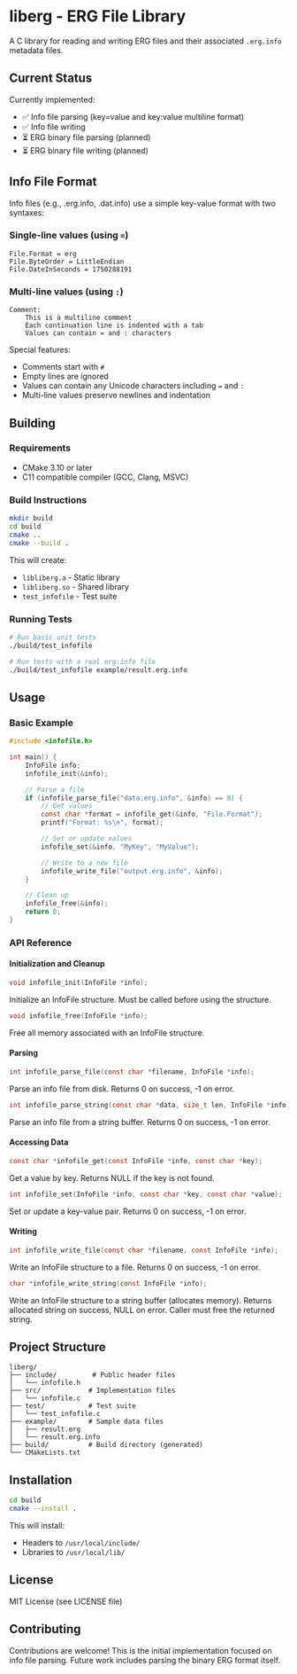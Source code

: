 # liberg - ERG File Library

A C library for reading and writing ERG files and their associated `.erg.info` metadata files.

## Current Status

Currently implemented:

- ✅ Info file parsing (key=value and key:value multiline format)
- ✅ Info file writing
- ⏳ ERG binary file parsing (planned)
- ⏳ ERG binary file writing (planned)

## Info File Format

Info files (e.g., .erg.info, .dat.info) use a simple key-value format with two syntaxes:

### Single-line values (using `=`)

```
File.Format = erg
File.ByteOrder = LittleEndian
File.DateInSeconds = 1750288191
```

### Multi-line values (using `:`)

```
Comment:
	This is a multiline comment
	Each continuation line is indented with a tab
	Values can contain = and : characters
```

Special features:

- Comments start with `#`
- Empty lines are ignored
- Values can contain any Unicode characters including `=` and `:`
- Multi-line values preserve newlines and indentation

## Building

### Requirements

- CMake 3.10 or later
- C11 compatible compiler (GCC, Clang, MSVC)

### Build Instructions

```bash
mkdir build
cd build
cmake ..
cmake --build .
```

This will create:

- `libliberg.a` - Static library
- `libliberg.so` - Shared library
- `test_infofile` - Test suite

### Running Tests

```bash
# Run basic unit tests
./build/test_infofile

# Run tests with a real erg.info file
./build/test_infofile example/result.erg.info
```

## Usage

### Basic Example

```c
#include <infofile.h>

int main() {
    InfoFile info;
    infofile_init(&info);

    // Parse a file
    if (infofile_parse_file("data.erg.info", &info) == 0) {
        // Get values
        const char *format = infofile_get(&info, "File.Format");
        printf("Format: %s\n", format);

        // Set or update values
        infofile_set(&info, "MyKey", "MyValue");

        // Write to a new file
        infofile_write_file("output.erg.info", &info);
    }

    // Clean up
    infofile_free(&info);
    return 0;
}
```

### API Reference

#### Initialization and Cleanup

```c
void infofile_init(InfoFile *info);
```

Initialize an InfoFile structure. Must be called before using the structure.

```c
void infofile_free(InfoFile *info);
```

Free all memory associated with an InfoFile structure.

#### Parsing

```c
int infofile_parse_file(const char *filename, InfoFile *info);
```

Parse an info file from disk. Returns 0 on success, -1 on error.

```c
int infofile_parse_string(const char *data, size_t len, InfoFile *info);
```

Parse an info file from a string buffer. Returns 0 on success, -1 on error.

#### Accessing Data

```c
const char *infofile_get(const InfoFile *info, const char *key);
```

Get a value by key. Returns NULL if the key is not found.

```c
int infofile_set(InfoFile *info, const char *key, const char *value);
```

Set or update a key-value pair. Returns 0 on success, -1 on error.

#### Writing

```c
int infofile_write_file(const char *filename, const InfoFile *info);
```

Write an InfoFile structure to a file. Returns 0 on success, -1 on error.

```c
char *infofile_write_string(const InfoFile *info);
```

Write an InfoFile structure to a string buffer (allocates memory).
Returns allocated string on success, NULL on error.
Caller must free the returned string.


## Project Structure

```
liberg/
├── include/         # Public header files
│   └── infofile.h
├── src/            # Implementation files
│   └── infofile.c
├── test/           # Test suite
│   └── test_infofile.c
├── example/        # Sample data files
│   ├── result.erg
│   └── result.erg.info
├── build/          # Build directory (generated)
└── CMakeLists.txt
```

## Installation

```bash
cd build
cmake --install .
```

This will install:

- Headers to `/usr/local/include/`
- Libraries to `/usr/local/lib/`

## License

MIT License (see LICENSE file)

## Contributing

Contributions are welcome! This is the initial implementation focused on info file parsing.
Future work includes parsing the binary ERG format itself.
